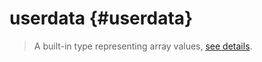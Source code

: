 # userdata {#userdata}  
> A built-in type representing array values, [see details](https://www.lua.org/pil/28.1.html).  

